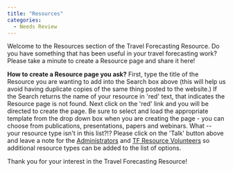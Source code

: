 ```yaml
---
title: "Resources"
categories:
  - Needs Review
---
```


Welcome to the Resources section of the Travel Forecasting Resource. Do you have something that has been useful in your travel forecasting work? Please take a minute to create a Resource page and share it here!

**How to create a Resource page you ask?** First, type the title of the Resource you are wanting to add into the Search box above (this will help us avoid having duplicate copies of the same thing posted to the website.) If the Search returns the name of your resource in 'red' text, that indicates the Resource page is not found. Next click on the 'red' link and you will be directed to create the page. Be sure to select and load the appropriate template from the drop down box when you are creating the page - you can choose from publications, presentations, papers and webinars. What -- your resource type isn't in this list?!? Please click on the 'Talk' button above and leave a note for the [Administrators](Administrators) and [TF Resource Volunteers](TF_Resource_Volunteers) so additional resource types can be added to the list of options.

Thank you for your interest in the Travel Forecasting Resource!

